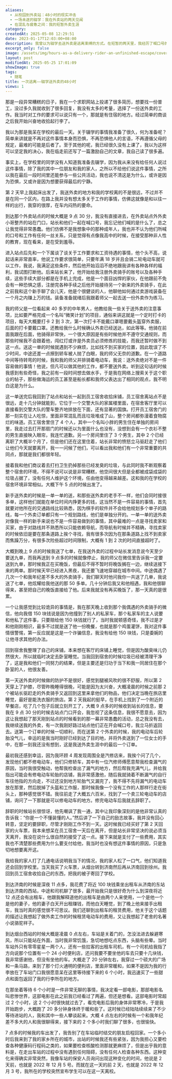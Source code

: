 ```yaml
---
aliases:
  - 从校园到外卖站：48小时的现实冲击
  - 一场未遂的辍学：我在外卖站的两天见闻
  - 在混乱与疲惫之间：我的短暂外卖生涯
category: 
createdAt: 2025-05-08 12:29:51
date: 2023-01-17T12:03:00+08:00
description: 我曾以为辍学去送外卖是逃离束缚的方式。在短暂的两天里，我经历了喊口号的荒谬、肮脏的宿舍、飞驰的电动车，以及陌生人的欺骗与善意。站长说“但凡能做别的，别送外卖”，而我在漏气的轮胎和寒夜的车站里，终于明白自己真正想要的是什么。这段经历没能让我“逃离”，却让我看清了现实的重量。
excerpt_only: false
image: /assets/img/hours-as-a-delivery-rider-an-unfinished-escape/cover.png
layout: post
modifiedAt: 2025-05-25 17:01:09
showImage: true
tags:
  - 随笔
title: 一次逃离——辍学送外卖的48小时
views: 1
---
```


那是一段异常糟糕的日子，我在一个求职网站上投递了很多简历，想要找一份普工，没过多久我就收到了很多回复，我没有太多的考量，选择了一份送外卖的工作。我当时对工作的要求可以说只有一个，那就是有住宿的地方。经过简单的商谈之后我开始兴奋地收拾起行李了。

我以为那是我呆在学校的最后一天。关于辍学的事情我准备了很久，何为准备呢？简单来讲就是不再对这件事情本身而恐惧，不再恐惧他人的言语，不再遵循父母的规定，最难的可能是后者了。至于其他的呢，我已经很久没有上课了，我以为这样可以坚定我的决心，我在临走前还写了一篇激励自己的文章，我自己读了很多遍。

事实上，在学校里的同学没有人知道我准备去辍学，因为我从来没有给任何人说过这件事情，除了我的其中一位朋友和我的家人，之所以不给他们说这件事情，之所以我在最后一段时间里还能参与一些公共活动，我也说不清这是为什么，或许是因为恐惧，又或许是因为想要获得最后的宁静。

第 2 天早上我起床出发了，我送外卖的地方和我的学校离的不是很远，不过并不是在同一个区内，在路上我并没有想太多关于工作的事情，仿佛这就像是和以往一样的出行，我穿的很厚，在车内闷热的要命。

到达那个外卖站点的时候大概是 9 点 30 分，我没有直接进去，在外卖站点外外卖小哥整齐的站在门口，站长和他们一起在喊口号，我忘记他们喊的是什么了，总之让我觉得非常愚蠢。他们仿佛不是我想象中的那种成年人，我也并不认为他们所喊的口号和工作有任何一丝关系，只是觉得有点像我高中的时候，在接受那种非人性的教育，现在看来，是在受到羞辱。

进入站点后先和一个下属谈了谈关于工作要求和工资待遇的事情，他个头不高，说起话来非常直率，他说工作要求很简单，只要年满 18 岁并且会骑二轮电动车就可以工作，我说，我满足这些条件，然后他开始滔滔不绝地跟我讲有各种各样的福利，我试图打断他。后来站长来了，他开始给我注册外卖骑手的账号以及各种手续，这些手续大部分都是在手机上完成，他是一个面目凶悍的家伙，在他跟前不免会有一种恐惧之感，注册完各种手续之后他开始接待另一个新来的外卖骑手，在此之前我和这个新手聊了会儿天，他是个很健谈的人，他聊他如何通过卖游戏装备在一个月之内赚上万的钱。装备准备就绪后我跟着师父一起去送一份外卖作为练习。

我的师父是一位看起来 40 多岁的中年男人，他教给我一些关于送外卖的注意事项，比如要严格完成一个名叫“微笑计划”的项目，通俗来讲这就是一个定时打卡的项目，每天大概要打卡 2 到 3 次，第一次打卡不能戴口罩嗯要戴头盔穿外卖服，后面的打卡要戴口罩。还教给我什么时候确认外卖已经送达，如此等等。他骑在前面我跟在后面，他骑得非常快，一个很大原因是有些时候他并不遵守交通规则，而那些时候我不会跟着他，闯红灯或许是外卖员必须修炼的技能，而我还暂时做不到这一点。送这一单的时候就遇到不少麻烦，比如找不到买家的位置，因此耽误了不少时间，中途还差一点擦到轿车被人抛了白眼，我的师父无奈的道歉。在一个道路中间等待转弯的时候，我和我的师父并排骑着电动车，我说：送外卖绝对不是一件容易做的事情！他说，但凡可以做其他的工作，都不要送外卖。听到这句话的时候我感到有些奇怪，我之前有一段时间想去做水手，于是我在网络上搜索关于这个职业的帖子，那些做海运的员工甚至是船长都和我师父表达出了相同的观点，我不明白这是为什么。

这一单送完后我回到了站点和站长一起到员工宿舍收拾床铺，员工宿舍离站点不是很远，走十几分钟就能到，它位于一个交警大队的家属楼里面，在宿舍客厅里可以直接看到交警大队的警车整齐地排放在下面，还有显著的国旗。打开员工宿舍门的那一刻实在让人吃惊，里面非常混乱而且垃圾堆成了山，整个房间都弥漫着食物腐烂的味道。员工宿舍里住了 4 个人，其中一个名叫小胖的男生住在单独的房间里，我走过去打开那扇门的时候还以为里面什么也没有，没想到会有一个衣衫不整的男生直接映入眼帘，我连忙道歉。另一个房间里住了 3 个男生，其中 2 个已经离职了大概半个月了，但是他们还在这里住着，站长非常的愤怒立马驱赶走了他们让他们今天就要离开，我一一问候了他们，可以看出我和他们有一个非常重要的共同点，那就是我们都很年轻。

接着我和他们商议着去打扫卫生扔掉那些已经发臭的垃圾，与此同时我不断观察着整个宿舍的环境，不得不说可以说是非常糟糕，他空间很大但是全都被成袋成袋的垃圾占据了，没有任何人维护这个环境，任由他变得越来越差。这和我的在学校的宿舍环境非常相似。大概下午 5 点的时候出发了。

新手送外卖的时候是一单一单的送，和那些送外卖的老手不一样，他们会同时接很多单，这样他们就能在单位时间内挣更多的钱，这当然不是一件容易的事情，首先就要对他所在的交通路线比较熟悉，因为棋手的软件并不会给他规划多个单子的路线，每一个外卖订单都只有一个规划路线，他们是单独分开的。一单一单的送外卖对像我一样的新手来说也不是一件容易做到的事情，其中最难的一点是寻找卖家和买家，由于对路线并不熟悉所以只能依赖导航，而导航有时候并不精确，寻找卖家的时候依旧是要在那条道路上挨个寻找，我有很多次因为在那条道路上找不到卖家而焦躁万分，有很多次险些超过时间限制，大概有 1 到 2 次的时间直接超时了。

大概到晚上 9 点的时候我送了七单，在我送外卖的过程中站长发消息说今天至少要送九单，而我再送到 9 点多的时候就像停止，我的师父在微信里告诉我一定要送到九单，那时候我正在买晚饭，但最后不得不暂时将晚饭搁在一边，继续送接下来的两单。那时候天早已经进入黑夜，我还要飞速地穿越在城市中间。中途偶遇了几次一个和我年纪差不多大的外卖骑手，我们聊天时他问我你一共送了几单，我说送了七单，他炫耀给我他送的那 50 多单。几十分钟后我又和他相遇，我和他很聊得来，甚至把自己的晚饭直接给了他。后来我就没有再买晚饭了，那一天真的是很累。

一个让我感觉到比较诡异的事情是，我在那天晚上收到那个我偶遇的外卖骑手的微信，他向我借 150 块钱说是因为他撞到了别人的私家车，那个私家车的主人说要和他私了这件事，只要赔给他 150 块钱就行了，当时我就顿感奇怪，我不过是才和他刚刚相识，最多不过就是送了他一份晚餐，也就是那个鸡蛋灌饼，我对这件事情很警惕，第一反应就是这是一个诈骗信息，我没有给他 150 块钱，只是委婉的让他寻求其他的办法。

回到宿舍我整理了自己的床铺，本来想在客厅的床铺上睡觉，但是因为酸臭味儿仍然很大，所以就临时决定去卧室睡觉。当我回到宿舍的时候垃圾已经被清理干净了，这是我和他们一同努力的结果，但是主要还是归功于当下和我一同居住在那个卧室的人，他很友善。

第一天送外卖的时候做的防护不是很好，感觉到腿被风吹的很不舒服，所以第 2 天穿上了护膝，尽管昨晚睡得很晚，可能是因为太兴奋，大概凌晨的时候之前那 2 个被站长驱赶走的外卖骑手又返回到这里来拿他们的物品，他们决定当晚在旅店里睡觉，最好是能洗衣服的旅店。第 2 天我起的挺早，在手机上找到了一个附近的早餐店，吃了几个包子后就立刻开工了，大概 9 点多的时候收到站长的信息，要我在 9 点 30 分的时候去站点门口开会，我忽视了这条信息，我很不愿意去，因为这让我想起了那天刚到站点的时候看到的那一幕非常愚蠢的活动，总之我没有去，我继续送我的外卖，有一次我刚好路过站点他们正在开会喊口号，我立马折返回去。送第一个订单的时候一切顺利，而在送第 2 个外卖的时候，我的电动车后轮胎没气儿，幸运的是我当时刚好已经到达了目的地，并将外卖送到了一位女士的手中，在那一刻我还没有想到，这是我送外卖生涯中的最后一个订单。

最初我还感到幸运，因为我环顾 4 周发现周围全是汽修店来，我挨个问了几个，发现他们都不修电动车，他们只修轿车，其中有一位汽修师傅愿意帮我检查漏气的原因，当时我很受触动，他帮我检查出了漏气的地方，然后帮我充满气儿，并给我指出可能会有修电动车轮胎的店铺，我非常感激他，随后我就骑着不断漏气的自行车往他指的方向走，不过还没到地方轮胎气又漏完了，我不得不先将漏气的电动车放在那里，然后脱掉了头盔和工作服，那时候我像一个没有工作的人那样行走在街头上，那种感觉很不错。我往前走了大概五六百米，找到了一个卖三轮电动车的店铺，询问了一下那就是可以修电动车的地方。修完电动车后我就去辞职了。

辞职的时候站长很惊讶，他先嘲讽了我一通，其中让我印象深刻的是他非常认真的告诉我：“你是一个不懂装懂的人。”然后讲了一下自己的励志故事，我并没有回心转意，坚定的要辞职，尽管才刚刚工作不到一天。这时候我已经买好了第 2 天回家的火车票，我本来想呆在员工宿舍一天后在离开，但是站长非常坚决的说必须当天离开，我没在说什么很自然的接受了这一点。接下来就是支付了一些费用，其实我也不清楚那些费用为什么要支付给他，我当时也没有想这件事情的原因，只是急切地想要离开这。

我给我的家人打了几通电话说明我当下的情况，我的家人松了一口气，他们知道我还会回到学校里。当天我买了火车票，从烟台转到济南然后再从济南回到徐州。我回到员工宿舍收拾自己的东西，把我的被子寄回了学校。

到达济南的时候是深夜 11 点多，我花费了将近 100 块钱乘坐出租车从济南的东站到达济南的西站，中途和司机聊了很多，最开始我只是很好奇为什么到深夜将近 12 点还会有出租车，他跟我解释道他的出租车是由两个人来使用，一个是他一个是他的妻子，他的妻子白天开出租赚钱，而他白天睡觉，到了晚上他来接手出租车，我当时真的感觉很不可思议。我们还聊到出租车的租赁费用，他关于这个话题的描述让我想起了做外卖工作的时候租赁电动车的费用，又让我想起了老舍的名著小说骆驼祥子。

到达烟台西站的时候大概是凌晨 0 点左右，车站是关着门的，怎没法进去躲避寒风，所以只能站在外面，当时我非常饥饿，急切地想吃点东西，头脑有些晕。当时车站外只有零零星星一两个人，还有一些拉客的出租车司机，有一个司机给我指了方向说那个位置有一个 24 小时便利店，还问我要不要坐他的车去只要十几块钱，我非常感谢他，但没有坐他的车。大概走了 20 分钟左右，我穿过一个硕大的广场和一条马路，来到了那个灯火通明的便利店，里面非常暖和，如果不是因为我的行李放在了车站门口我很愿意呆在这里等待接下来的 6 个小时，我迅速买了一些甜点和面包返回了我的行李所在的地方。

在那坐着等待 6 个小时是一件非常无聊的事情，我决定看一部电影，那部电影名叫悲惨世界，这部电影在此之前我已经看过了两遍，但还是想看。这部电影时常超过 2 个小时，这 2 个小时很快就过去了，看完电影后我的身体非常寒冷，于是我开始跑步，大概跑了 20 多分钟身体终于暖和些了。这时候已经陆陆续续来了不少等待进站的人，我和其中一些人攀谈起来。大概 4 点左右的时候有一个和我年纪差不多大的人和我很聊得来，接下来的 2 个多小时我们聊了很多，也很愉快。

7 点多的时候我的车出发了，我告别了在车站临时结交的朋友启程回家。一个多小时后我来到了我的家乡所在的城市，出站的时候我还有些紧张，因为我担心又要检查各种健康码行程码之类的，如果要检查核酸检测那就更麻烦了，但是出乎我的意料是，在走出车站的过程中没有遇到任何阻碍，没有任何人检查各种东西。这种变化来得确实非常突然，我像车站的保安人员询问出现这种变化的时间，他说是 2 天前，也就是 2022 年 12 月 5 号。而就在这一天的前 2 天，也就是 2022 年 12 月 3 号，我所在的学校突然宣布学生可以在这一天离校。
